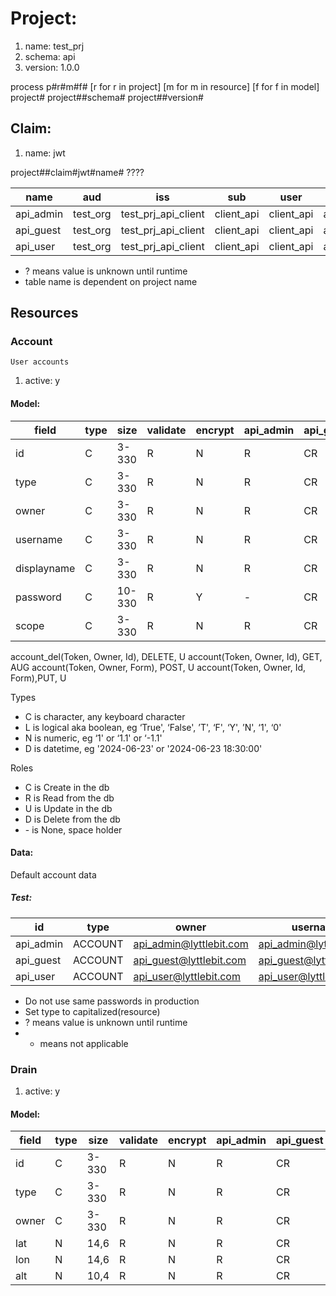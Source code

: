 # Project: 
1. name: test_prj
1. schema: api
1. version: 1.0.0

process
p#r#m#f#
[r for r in project]
[m for m in resource]
[f for f in model]
project#<project>
project#<project>#schema#<schema>
project#<project>#version#<version>

## Claim:
1. name: jwt

project#<project>#claim#jwt#name#<name>
????

| name      | aud                 | iss                       | sub        | user       | scope     | key |
|-----------|---------------------|---------------------------|------------|------------|-----------|-----|
| api_admin | test_org | test_prj_api_client | client_api | client_api | api_admin | ?   |
| api_guest | test_org | test_prj_api_client | client_api | client_api | api_guest | 0   |
| api_user  | test_org | test_prj_api_client | client_api | client_api | api_user  | ?   |

* ? means value is unknown until runtime
* table name is dependent on project name

## Resources
### Account
    User accounts

1. active: y

#### Model:

| field       | type | size   | validate | encrypt | api_admin | api_guest | api_user |
|-------------|------|--------|----------|---------|-----------|-----------|----------|
| id          | C    | 3-330  | R        | N       | R         | CR        | RUD      |
| type        | C    | 3-330  | R        | N       | R         | CR        | RUD      |
| owner       | C    | 3-330  | R        | N       | R         | CR        | RUD      |
| username    | C    | 3-330  | R        | N       | R         | CR        | RUD      |
| displayname | C    | 3-330  | R        | N       | R         | CR        | RUD      |
| password    | C    | 10-330 | R        | Y       | -         | CR        | UD       |
| scope       | C    | 3-330  | R        | N       | R         | CR        | RUD      |

account_del(Token, Owner, Id),  DELETE, U
account(Token, Owner, Id),      GET,    AUG
account(Token, Owner, Form),    POST,   U
account(Token, Owner, Id, Form),PUT,    U

Types
* C is character, any keyboard character
* L is logical aka boolean, eg ‘True', ‘False', ’T', ‘F', ‘Y', ’N', ‘1', ‘0' 
* N is numeric, eg ‘1' or ‘1.1' or ‘-1.1' 
* D is datetime, eg '2024-06-23' or '2024-06-23 18:30:00'

Roles
* C is Create in the db
* R is Read from the db
* U is Update in the db
* D is Delete from the db
* \- is None, space holder

#### Data:
Default account data

##### Test:

| id        | type    | owner                    | username                | displayname | password | scope     |
|-----------|---------|--------------------------|-------------------------|-------------|----------|-----------|
| api_admin | ACCOUNT | api_admin@lyttlebit.com  | api_admin@lyttlebit.com | Admin       | a1A!aaaa | api_admin |
| api_guest | ACCOUNT | api_guest@lyttlebit.com  | api_guest@lyttlebit.com | Guest       | a1A!aaaa | api_guest |
| api_user  | ACCOUNT | api_user@lyttlebit.com   | api_user@lyttlebit.com  | User        | a1A!aaaa | api_user  |

* Do not use same passwords in production
* Set type to capitalized(resource)
* ? means value is unknown until runtime
* - means not applicable

### Drain

1. active: y

#### Model:

| field | type | size | validate | encrypt | api_admin | api_guest | api_user |
|-------|-----|--|---------|--------|----------|---------|-------|
| id    | C   | 3-330 | R       | N      | R        | CR      | RUD   |
| type  | C   | 3-330 | R       | N      | R        | CR      | RUD   |
| owner | C   | 3-330 | R       | N      | R        | CR      | RUD   |
| lat   | N   | 14,6 | R       | N      | R        | CR      | RUD   |
| lon   | N   | 14,6 | R       | N      | R        | CR      | RUD   |
| alt   | N   | 10,4 | R       | N      | R        | CR      | RUD   |
